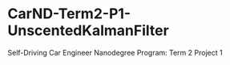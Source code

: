 # CarND-Term2-P1-UnscentedKalmanFilter
Self-Driving Car Engineer Nanodegree Program: Term 2 Project 1
